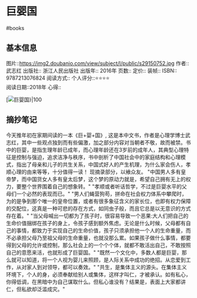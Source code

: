 # 巨婴国
#books 
## 基本信息

图片::https://img2.doubanio.com/view/subject/l/public/s29150752.jpg
作者:: 武志红
出版社:: 浙江人民出版社
出版年:: 2016年
页数:: 
定价:: 
装帧:: 
ISBN:: 9787213076824
阅读方式::
个人评分::⭐⭐⭐⭐  
阅读日期::2018年
心得::

 [![巨婴国}|100](https://img2.doubanio.com/view/subject/l/public/s29150752.jpg )

## 摘抄笔记

今天推年初在家期间读的一本《巨+婴+国》, 这是本中文书，作者是心理学博士武志红，其中一些观点独到而有些偏激，加之部分内容对当朝者不敬，故而被禁。书中的巨婴，是指生理年龄已成年，而心理年龄还在3岁前的成年人，其典型心理特征是控制与强迫，追求洁净与秩序，书中剖析了中国社会中的家庭结构和心理模式，指出了母亲和儿子的共生关系，中国式好人的产生机理，为什么家会伤人，孝顺心理的由来等等，十分值得一读！
现摘录部分，以飨众友。
"中国男人多有皇帝梦，而中国货女人多有皇太后梦，这个梦的原动力就是，希望自己拥有无上的权力，要整个世界围着自己的想象转。"
"孝顺或者听话哲学，不过是巨婴水平的父母们一个必然的表现而已。"
"男人们蝇营狗苟，拼命在社会权力体系中攀爬时，为的是争到那个唯一的皇帝位置，或者有很多象征含义的家长位，也即有权力保障的交配位，这真是一种可悲的存在方式，如同虫子般，而且它总是以无意识的方式存在着。"
"当父母喊出一切都为了孩子时，很容易导致一个恶果:大人们把自己的生命价值捆绑在孩子的身上，令孩子感到额外焦虑。无论是什么时候，父母都有自己的事情，都致力于实现自己的生命价值，孩子只须承担他一个人的生命重量，而不必承担父母乃至祖父母的生命重量，也就没那么累。如果孩子做什么事情，都要得到父母的允许或控制，那么社会上的一个个个体，就都不敢活出自己，不敢按照自己的意愿来活，也就形成了巨婴国。"
"既然一个文化中，多数人都是巨婴，那么就可以知道，将一个人视为婴儿来照顾，是人际关系中成功的绝招。从恋爱到工作，从对家人到对领导，都可以奏效。"
"共生，是集体主义的源头。在集体主义环境下，个人的身，必须奉献给别人或集体，这样才叫仁，才被承认。如有私心，你得低调，在黑暗中为自己谋取什么。但私心谁没有？结果是，表面上大家都讲仁，但私欲却泛滥成灾。"